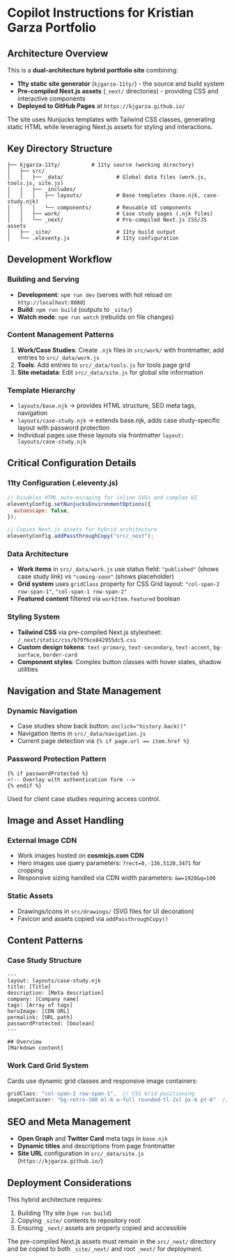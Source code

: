 # Copilot Instructions for Kristian Garza Portfolio

## Architecture Overview

This is a **dual-architecture hybrid portfolio site** combining:
- **11ty static site generator** (`kjgarza-11ty/`) - the source and build system
- **Pre-compiled Next.js assets** (`_next/` directories) - providing CSS and interactive components
- **Deployed to GitHub Pages** at `https://kjgarza.github.io/`

The site uses Nunjucks templates with Tailwind CSS classes, generating static HTML while leveraging Next.js assets for styling and interactions.

## Key Directory Structure

```
├── kjgarza-11ty/          # 11ty source (working directory)
│   ├── src/
│   │   ├── _data/                 # Global data files (work.js, tools.js, site.js)
│   │   ├── _includes/
│   │   │   ├── layouts/           # Base templates (base.njk, case-study.njk)
│   │   │   └── components/        # Reusable UI components
│   │   ├── work/                  # Case study pages (.njk files)
│   │   └── _next/                 # Pre-compiled Next.js CSS/JS assets
│   ├── _site/                     # 11ty build output
│   └── .eleventy.js               # 11ty configuration
```

## Development Workflow

### Building and Serving
- **Development**: `npm run dev` (serves with hot reload on `http://localhost:8080`)
- **Build**: `npm run build` (outputs to `_site/`)
- **Watch mode**: `npm run watch` (rebuilds on file changes)

### Content Management Patterns

1. **Work/Case Studies**: Create `.njk` files in `src/work/` with frontmatter, add entries to `src/_data/work.js`
2. **Tools**: Add entries to `src/_data/tools.js` for tools page grid
3. **Site metadata**: Edit `src/_data/site.js` for global site information

### Template Hierarchy
- `layouts/base.njk` → provides HTML structure, SEO meta tags, navigation
- `layouts/case-study.njk` → extends base.njk, adds case study-specific layout with password protection
- Individual pages use these layouts via frontmatter `layout: layouts/case-study.njk`

## Critical Configuration Details

### 11ty Configuration (.eleventy.js)
```javascript
// Disables HTML auto-escaping for inline SVGs and complex UI
eleventyConfig.setNunjucksEnvironmentOptions({
  autoescape: false,
});

// Copies Next.js assets for hybrid architecture
eleventyConfig.addPassthroughCopy("src/_next");
```

### Data Architecture
- **Work items** in `src/_data/work.js` use status field: `"published"` (shows case study link) vs `"coming-soon"` (shows placeholder)
- **Grid system** uses `gridClass` property for CSS Grid layout: `"col-span-2 row-span-1"`, `"col-span-1 row-span-2"`
- **Featured content** filtered via `workItem.featured` boolean

### Styling System
- **Tailwind CSS** via pre-compiled Next.js stylesheet: `/_next/static/css/b79f6ce842955dc5.css`
- **Custom design tokens**: `text-primary`, `text-secondary`, `text-accent`, `bg-surface`, `border-card`
- **Component styles**: Complex button classes with hover states, shadow utilities

## Navigation and State Management

### Dynamic Navigation
- Case studies show back button: `onclick="history.back()"`
- Navigation items in `src/_data/navigation.js`
- Current page detection via `{% if page.url == item.href %}`

### Password Protection Pattern
```njk
{% if passwordProtected %}
<!-- Overlay with authentication form -->
{% endif %}
```
Used for client case studies requiring access control.

## Image and Asset Handling

### External Image CDN
- Work images hosted on **cosmicjs.com CDN**
- Hero images use query parameters: `?rect=0,-136,5120,3471` for cropping
- Responsive sizing handled via CDN width parameters: `&w=1920&q=100`

### Static Assets
- Drawings/icons in `src/drawings/` (SVG files for UI decoration)
- Favicon and assets copied via `addPassthroughCopy()`

## Content Patterns

### Case Study Structure
```njk
---
layout: layouts/case-study.njk
title: [Title]
description: [Meta description]
company: [Company name]
tags: [Array of tags]
heroImage: [CDN URL]
permalink: [URL path]
passwordProtected: [boolean]
---

## Overview
[Markdown content]
```

### Work Card Grid System
Cards use dynamic grid classes and responsive image containers:
```javascript
gridClass: "col-span-2 row-span-1",  // CSS Grid positioning
imageContainer: "bg-retro-100 ml-6 w-full rounded-tl-2xl px-6 pt-6"  // Custom styling
```

## SEO and Meta Management

- **Open Graph** and **Twitter Card** meta tags in `base.njk`
- **Dynamic titles** and descriptions from page frontmatter
- **Site URL** configuration in `src/_data/site.js` (`https://kjgarza.github.io/`)

## Deployment Considerations

This hybrid architecture requires:
1. Building 11ty site (`npm run build`)
2. Copying `_site/` contents to repository root
3. Ensuring `_next/` assets are properly copied and accessible

The pre-compiled Next.js assets must remain in the `src/_next/` directory and be copied to both `_site/_next/` and root `_next/` for deployment.
